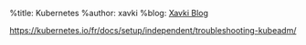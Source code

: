 %title: Kubernetes 
%author: xavki
%blog: [Xavki Blog](https://xavki.blog)

https://kubernetes.io/fr/docs/setup/independent/troubleshooting-kubeadm/
